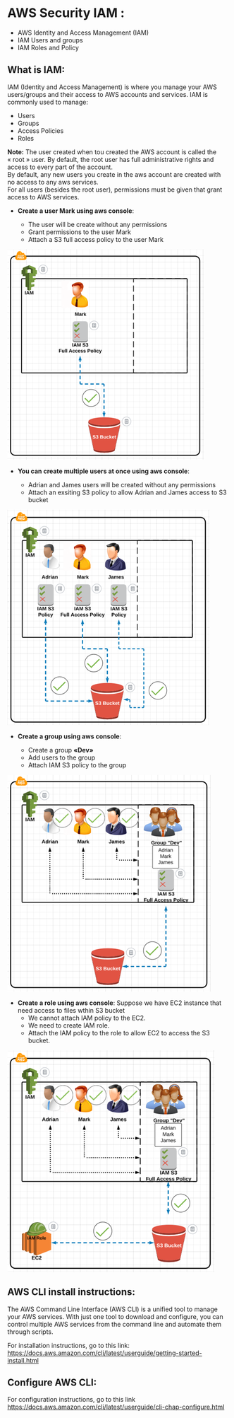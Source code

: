 # AWS Security IAM :

* AWS Identity and Access Management (IAM)
* IAM Users and groups
* IAM Roles and Policy

## What is IAM:  
IAM (Identity and Access Management) is where you manage your AWS users/groups and their access to AWS accounts and services.
IAM is commonly used to manage:
* Users
* Groups
* Access Policies
* Roles

**Note:** The user created when tou created the AWS account is called the « root » user.
By default, the root user has full administrative rights and access to every part of the account.  
By default, any new users you create in the aws account are created with no access to any aws services.  
For all users (besides the root user), permissions must be given that grant access to AWS services.  

* **Create a user Mark using aws console**:

    * The user will be create without any permissions
    * Grant permissions to the user Mark
    * Attach a S3 full access policy to the user Mark

![alt text](../images/img16.png)

*  **You can create multiple users at once using aws console**:

    * Adrian and James users will be created without any permissions
    * Attach an exsiting S3 policy to allow Adrian and James access to S3 bucket

![alt text](../images/img17.png)


* **Create a group using aws console**:

    * Create a group **«Dev»**
    * Add users to the group
    * Attach IAM S3 policy to the group

![alt text](../images/img18.png)

* **Create a role using aws console**:
Suppose we have EC2 instance that need access to files wthin S3 bucket  
    * We cannot attach IAM policy to the EC2.
    * We need to create IAM role.  
    * Attach the IAM policy to the role to allow EC2 to access the S3 bucket.  

![alt text](../images/img19.png)

## AWS CLI install instructions:

The AWS Command Line Interface (AWS CLI) is a unified tool to manage your AWS services. With just one tool to download and configure, you can control multiple AWS services from the command line and automate them through scripts.  

For installation instructions, go to this link: https://docs.aws.amazon.com/cli/latest/userguide/getting-started-install.html

## Configure AWS CLI:

For configuration instructions, go to this link
https://docs.aws.amazon.com/cli/latest/userguide/cli-chap-configure.html